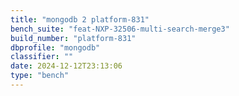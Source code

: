 ```yaml
---
title: "mongodb 2 platform-831"
bench_suite: "feat-NXP-32506-multi-search-merge3"
build_number: "platform-831"
dbprofile: "mongodb"
classifier: ""
date: 2024-12-12T23:13:06
type: "bench"
---
```

